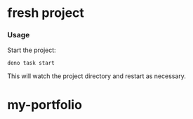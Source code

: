 # fresh project

### Usage

Start the project:

```
deno task start
```

This will watch the project directory and restart as necessary.
# my-portfolio
